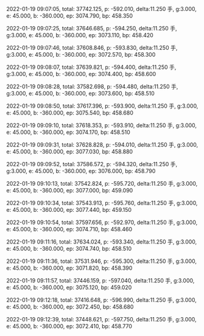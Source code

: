 2022-01-19 09:07:05, total: 37742.125, p: -592.010, delta:11.250 手, g:3.000, e: 45.000, b: -360.000, ep: 3074.790, bp: 458.350

2022-01-19 09:07:25, total: 37646.685, p: -594.250, delta:11.250 手, g:3.000, e: 45.000, b: -360.000, ep: 3073.110, bp: 458.420

2022-01-19 09:07:46, total: 37608.846, p: -593.830, delta:11.250 手, g:3.000, e: 45.000, b: -360.000, ep: 3072.570, bp: 458.300

2022-01-19 09:08:07, total: 37639.821, p: -594.400, delta:11.250 手, g:3.000, e: 45.000, b: -360.000, ep: 3074.400, bp: 458.600

2022-01-19 09:08:28, total: 37582.698, p: -594.480, delta:11.250 手, g:3.000, e: 45.000, b: -360.000, ep: 3073.600, bp: 458.510

2022-01-19 09:08:50, total: 37617.396, p: -593.900, delta:11.250 手, g:3.000, e: 45.000, b: -360.000, ep: 3075.540, bp: 458.680

2022-01-19 09:09:10, total: 37618.353, p: -593.910, delta:11.250 手, g:3.000, e: 45.000, b: -360.000, ep: 3074.170, bp: 458.510

2022-01-19 09:09:31, total: 37628.828, p: -594.010, delta:11.250 手, g:3.000, e: 45.000, b: -360.000, ep: 3077.030, bp: 458.880

2022-01-19 09:09:52, total: 37586.572, p: -594.320, delta:11.250 手, g:3.000, e: 45.000, b: -360.000, ep: 3076.000, bp: 458.790

2022-01-19 09:10:13, total: 37542.824, p: -595.720, delta:11.250 手, g:3.000, e: 45.000, b: -360.000, ep: 3077.000, bp: 459.090

2022-01-19 09:10:34, total: 37543.913, p: -595.760, delta:11.250 手, g:3.000, e: 45.000, b: -360.000, ep: 3077.440, bp: 459.150

2022-01-19 09:10:54, total: 37597.656, p: -592.970, delta:11.250 手, g:3.000, e: 45.000, b: -360.000, ep: 3074.710, bp: 458.460

2022-01-19 09:11:16, total: 37634.024, p: -593.340, delta:11.250 手, g:3.000, e: 45.000, b: -360.000, ep: 3074.740, bp: 458.510

2022-01-19 09:11:36, total: 37531.946, p: -595.300, delta:11.250 手, g:3.000, e: 45.000, b: -360.000, ep: 3071.820, bp: 458.390

2022-01-19 09:11:57, total: 37446.159, p: -597.040, delta:11.250 手, g:3.000, e: 45.000, b: -360.000, ep: 3075.120, bp: 459.020

2022-01-19 09:12:18, total: 37416.648, p: -596.990, delta:11.250 手, g:3.000, e: 45.000, b: -360.000, ep: 3072.450, bp: 458.680

2022-01-19 09:12:39, total: 37448.621, p: -597.750, delta:11.250 手, g:3.000, e: 45.000, b: -360.000, ep: 3072.410, bp: 458.770